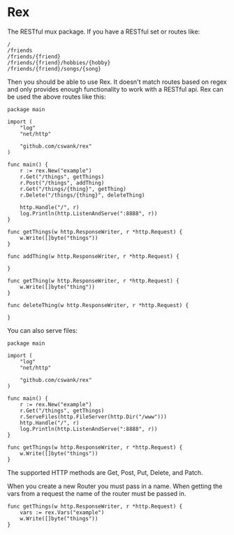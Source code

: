 Rex
===

The RESTful mux package.  If you have a RESTful
set or routes like:

    /
    /friends
    /friends/{friend}
    /friends/{friend}/hobbies/{hobby}
    /friends/{friend}/songs/{song}

Then you should be able to use Rex.  It doesn't match
routes based on regex and only provides enough functionality
to work with a RESTful api.  Rex can be used the above
routes like this:

    package main

    import (
    	"log"
    	"net/http"

    	"github.com/cswank/rex"
    )

    func main() {
    	r := rex.New("example")
    	r.Get("/things", getThings)
        r.Post("/things", addThing)
    	r.Get("/things/{thing}", getThing)
        r.Delete("/things/{thing}", deleteThing)

    	http.Handle("/", r)
    	log.Println(http.ListenAndServe(":8888", r))
    }

    func getThings(w http.ResponseWriter, r *http.Request) {
    	w.Write([]byte("things"))
    }

    func addThing(w http.ResponseWriter, r *http.Request) {
        
    }

    func getThing(w http.ResponseWriter, r *http.Request) {
    	w.Write([]byte("thing"))
    }

    func deleteThing(w http.ResponseWriter, r *http.Request) {
    
    }

You can also serve files:

    package main

    import (
    	"log"
    	"net/http"

    	"github.com/cswank/rex"
    )

    func main() {
    	r := rex.New("example")
    	r.Get("/things", getThings)
        r.ServeFiles(http.FileServer(http.Dir("/www")))
    	http.Handle("/", r)
    	log.Println(http.ListenAndServe(":8888", r))
    }

    func getThings(w http.ResponseWriter, r *http.Request) {
    	w.Write([]byte("things"))
    }

The supported HTTP methods are Get, Post, Put, Delete, and Patch.

When you create a new Router you must pass in a name.  When getting
the vars from a request the name of the router must be passed in.


    func getThings(w http.ResponseWriter, r *http.Request) {
        vars := rex.Vars("example")
    	w.Write([]byte("things"))
    }

